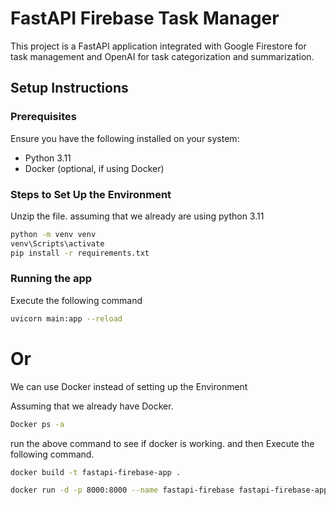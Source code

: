 # FastAPI Firebase Task Manager

This project is a FastAPI application integrated with Google Firestore for task management and OpenAI for task categorization and summarization.

## Setup Instructions

### Prerequisites

Ensure you have the following installed on your system:
- Python 3.11
- Docker (optional, if using Docker)


### Steps to Set Up the Environment

Unzip the file.
assuming that we already are using python 3.11
```bash 
python -m venv venv
venv\Scripts\activate
pip install -r requirements.txt
```
### Running the app
Execute the following command
```bash
uvicorn main:app --reload
```

# Or

We can use Docker instead of setting up the Environment

Assuming that we already have Docker.

```bash 
Docker ps -a
```
run the above command to see if docker is working. and then Execute the following command.

```bash 
docker build -t fastapi-firebase-app .
```

```bash 
docker run -d -p 8000:8000 --name fastapi-firebase fastapi-firebase-app
```


